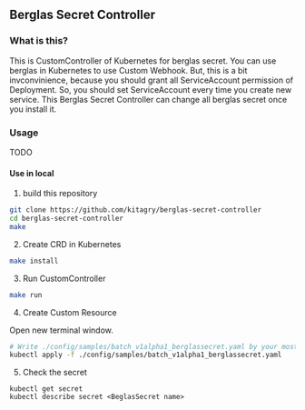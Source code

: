 ## Berglas Secret Controller

### What is this?

This is CustomController of Kubernetes for berglas secret.
You can use berglas in Kubernetes to use Custom Webhook.
But, this is a bit invconvinience, because you should grant all ServiceAccount permission of Deployment.
So, you should set ServiceAccount every time you create new service.
This Berglas Secret Controller can change all berglas secret once you install it.

### Usage

TODO

#### Use in local

1. build this repository

```bash
git clone https://github.com/kitagry/berglas-secret-controller
cd berglas-secret-controller
make
```

2. Create CRD in Kubernetes

```bash
make install
```

3. Run CustomController

```bash
make run
```

4. Create Custom Resource

Open new terminal window.

```bash
# Write ./config/samples/batch_v1alpha1_berglassecret.yaml by your most favorite editor.
kubectl apply -f ./config/samples/batch_v1alpha1_berglassecret.yaml
```

5. Check the secret

```
kubectl get secret
kubectl describe secret <BeglasSecret name>
```
